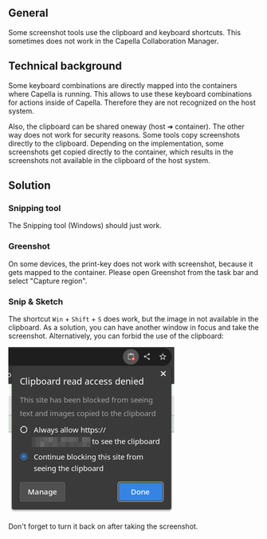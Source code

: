 ## General

Some screenshot tools use the clipboard and keyboard shortcuts. This sometimes does not work in the Capella Collaboration Manager.

## Technical background

Some keyboard combinations are directly mapped into the containers where Capella is running. This allows to use these keyboard combinations for actions inside of Capella. Therefore they are not recognized on the host system.

Also, the clipboard can be shared oneway (host ➜ container). The other way does not work for security reasons. Some tools copy screenshots directly to the clipboard. Depending on the implementation, some screenshots get copied directly to the container, which results in the screenshots not available in the clipboard of the host system.

## Solution

### Snipping tool

The Snipping tool (Windows) should just work.

### Greenshot

On some devices, the print-key does not work with screenshot, because it gets mapped to the container. Please open Greenshot from the task bar and select "Capture region".

### Snip & Sketch

The shortcut `Win` + `Shift` + `S` does work, but the image in not available in the clipboard.
As a solution, you can have another window in focus and take the screenshot.
Alternatively, you can forbid the use of the clipboard:

![Forbid use of clipboard](clipboard.png)

Don't forget to turn it back on after taking the screenshot.